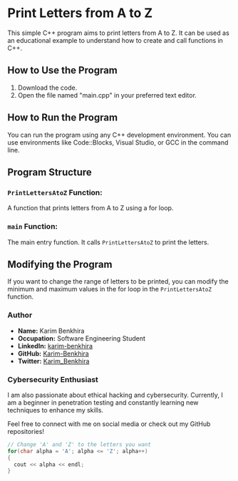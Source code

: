 # Print Letters from A to Z

This simple C++ program aims to print letters from A to Z. It can be used as an educational example to understand how to create and call functions in C++.

## How to Use the Program

1. Download the code.
2. Open the file named "main.cpp" in your preferred text editor.

## How to Run the Program

You can run the program using any C++ development environment. You can use environments like Code::Blocks, Visual Studio, or GCC in the command line.

## Program Structure

### `PrintLettersAtoZ` Function:
A function that prints letters from A to Z using a for loop.

### `main` Function:
The main entry function. It calls `PrintLettersAtoZ` to print the letters.

## Modifying the Program

If you want to change the range of letters to be printed, you can modify the minimum and maximum values in the for loop in the `PrintLettersAtoZ` function.
### Author

- **Name:** Karim Benkhira
- **Occupation:** Software Engineering Student
- **LinkedIn:** [karim-benkhira](https://linkedin.com/in/karim-benkhira-206597224)
- **GitHub:** [Karim-Benkhira](https://github.com/Karim-Benkhira)
- **Twitter:** [Karim_Benkhira](https://twitter.com/Karim_Benkhira)

### Cybersecurity Enthusiast

I am also passionate about ethical hacking and cybersecurity. Currently, I am a beginner in penetration testing and constantly learning new techniques to enhance my skills.

Feel free to connect with me on social media or check out my GitHub repositories!

```cpp
// Change 'A' and 'Z' to the letters you want
for(char alpha = 'A'; alpha <= 'Z'; alpha++)
{
  cout << alpha << endl;
}
